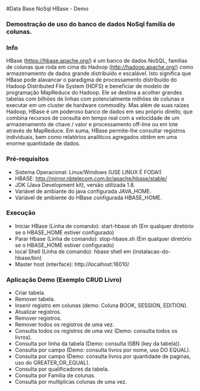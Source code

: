 #Data Base NoSql HBase - Demo
### Demostração de uso do banco de dados NoSql família de colunas.

### Info
HBase (https://hbase.apache.org/) é um banco de dados NoSQL, famílias de colunas que roda em cima do Hadoop (http://hadoop.apache.org/) como armazenamento de dados grande distribuído e escalável. Isto significa que HBase pode alavancar o paradigma de processamento distribuído do Hadoop Distributed File System (HDFS) e beneficiar de modelo de programação MapReduce do Hadoop. Ele se destina a acolher grandes tabelas com bilhões de linhas com potencialmente milhões de colunas e executar em um cluster de hardware commodity. Mas além de suas raízes Hadoop, HBase é um poderoso banco de dados em seu próprio direito, que combina recursos de consulta em tempo real com a velocidade de um armazenamento de chave / valor e processamento off-line ou em lote através de MapReduce. Em suma, HBase permite-lhe consultar registros individuais, bem como relatórios analíticos agregados obtêm em uma enorme quantidade de dados.


### Pré-requisitos
  * Sistema Operacional: Linux/Windows (USE LINUX É FODA!)
  * HBASE: http://mirror.nbtelecom.com.br/apache/hbase/stable/
  * JDK (Java Development kit), versão utilizada 1.8.
  * Variável de ambiante do java configurada JAVA_HOME.
  * Variável de ambiente do HBase configurada HBASE_HOME.
  

### Execução
* Iniciar HBase (Linha de comando): start-hbase.sh (Em qualquer diretório se o HBASE_HOME estiver configurado)
* Parar Hbase (Linha de comando): stop-hbase.sh (Em qualquer diretório se o HBASE_HOME estiver configurado)
* local Shell (Linha de comando): hbase shell em (instalacao-do-hbase/bin) 
* Master host (interface): http://localhost:16010/

### Aplicação Demo (Exemplo CRUD Livro)
 * Criar tabela.
 * Remover tabela.
 * Inserir registro em colunas (demo: Coluna BOOK, SESSION, EDITION).
 * Atualizar registros.
 * Remover registros.
 * Remover todos os registros de uma vez.
 * Consulta todos os registros de uma vez (Demo: consulta todos os livros).
 * Consulta por linha da tabela (Demo: consulta ISBN (key da tabela)).
 * Consulta por campo (Demo: consulta livros por nome, uso DO EQUAL).
 * Consulta por campo (Demo: consulta livros por quantidade de paginas, uso do GREATER_OR_EQUAL).
 * Consulta por qualificadores da tabela.
 * Consulta por Família de colunas.
 * Consulta por multiplicas colunas de uma vez.

